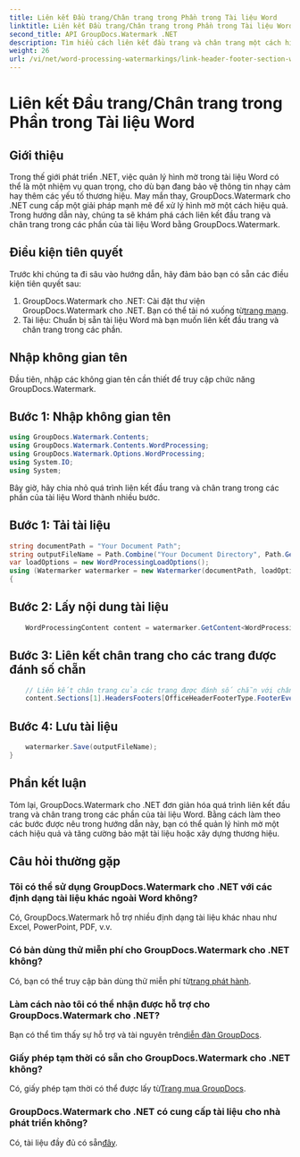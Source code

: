 ```yaml
---
title: Liên kết Đầu trang/Chân trang trong Phần trong Tài liệu Word
linktitle: Liên kết Đầu trang/Chân trang trong Phần trong Tài liệu Word
second_title: API GroupDocs.Watermark .NET
description: Tìm hiểu cách liên kết đầu trang và chân trang một cách hiệu quả trong các phần của tài liệu Word bằng GroupDocs.Watermark cho .NET. Quản lý tài liệu và bảo mật.
weight: 26
url: /vi/net/word-processing-watermarkings/link-header-footer-section-word-docs/
---
```


# Liên kết Đầu trang/Chân trang trong Phần trong Tài liệu Word

## Giới thiệu
Trong thế giới phát triển .NET, việc quản lý hình mờ trong tài liệu Word có thể là một nhiệm vụ quan trọng, cho dù bạn đang bảo vệ thông tin nhạy cảm hay thêm các yếu tố thương hiệu. May mắn thay, GroupDocs.Watermark cho .NET cung cấp một giải pháp mạnh mẽ để xử lý hình mờ một cách hiệu quả. Trong hướng dẫn này, chúng ta sẽ khám phá cách liên kết đầu trang và chân trang trong các phần của tài liệu Word bằng GroupDocs.Watermark.
## Điều kiện tiên quyết
Trước khi chúng ta đi sâu vào hướng dẫn, hãy đảm bảo bạn có sẵn các điều kiện tiên quyết sau:
1. GroupDocs.Watermark cho .NET: Cài đặt thư viện GroupDocs.Watermark cho .NET. Bạn có thể tải nó xuống từ[trang mạng](https://releases.groupdocs.com/Watermark/net/).
2. Tài liệu: Chuẩn bị sẵn tài liệu Word mà bạn muốn liên kết đầu trang và chân trang trong các phần.

## Nhập không gian tên
Đầu tiên, nhập các không gian tên cần thiết để truy cập chức năng GroupDocs.Watermark.
## Bước 1: Nhập không gian tên
```csharp
using GroupDocs.Watermark.Contents;
using GroupDocs.Watermark.Contents.WordProcessing;
using GroupDocs.Watermark.Options.WordProcessing;
using System.IO;
using System;
```
Bây giờ, hãy chia nhỏ quá trình liên kết đầu trang và chân trang trong các phần của tài liệu Word thành nhiều bước.
## Bước 1: Tải tài liệu
```csharp
string documentPath = "Your Document Path";
string outputFileName = Path.Combine("Your Document Directory", Path.GetFileName(documentPath));
var loadOptions = new WordProcessingLoadOptions();
using (Watermarker watermarker = new Watermarker(documentPath, loadOptions))
{
```
## Bước 2: Lấy nội dung tài liệu
```csharp
    WordProcessingContent content = watermarker.GetContent<WordProcessingContent>();
```
## Bước 3: Liên kết chân trang cho các trang được đánh số chẵn
```csharp
    // Liên kết chân trang của các trang được đánh số chẵn với chân trang tương ứng ở phần trước
    content.Sections[1].HeadersFooters[OfficeHeaderFooterType.FooterEven].IsLinkedToPrevious = true;
```
## Bước 4: Lưu tài liệu
```csharp
    watermarker.Save(outputFileName);
}
```

## Phần kết luận
Tóm lại, GroupDocs.Watermark cho .NET đơn giản hóa quá trình liên kết đầu trang và chân trang trong các phần của tài liệu Word. Bằng cách làm theo các bước được nêu trong hướng dẫn này, bạn có thể quản lý hình mờ một cách hiệu quả và tăng cường bảo mật tài liệu hoặc xây dựng thương hiệu.
## Câu hỏi thường gặp
### Tôi có thể sử dụng GroupDocs.Watermark cho .NET với các định dạng tài liệu khác ngoài Word không?
Có, GroupDocs.Watermark hỗ trợ nhiều định dạng tài liệu khác nhau như Excel, PowerPoint, PDF, v.v.
### Có bản dùng thử miễn phí cho GroupDocs.Watermark cho .NET không?
Có, bạn có thể truy cập bản dùng thử miễn phí từ[trang phát hành](https://releases.groupdocs.com/).
### Làm cách nào tôi có thể nhận được hỗ trợ cho GroupDocs.Watermark cho .NET?
 Bạn có thể tìm thấy sự hỗ trợ và tài nguyên trên[diễn đàn GroupDocs](https://forum.groupdocs.com/c/watermark/19).
### Giấy phép tạm thời có sẵn cho GroupDocs.Watermark cho .NET không?
 Có, giấy phép tạm thời có thể được lấy từ[Trang mua GroupDocs](https://purchase.groupdocs.com/temporary-license/).
### GroupDocs.Watermark cho .NET có cung cấp tài liệu cho nhà phát triển không?
 Có, tài liệu đầy đủ có sẵn[đây](https://tutorials.groupdocs.com/Watermark/net/).
